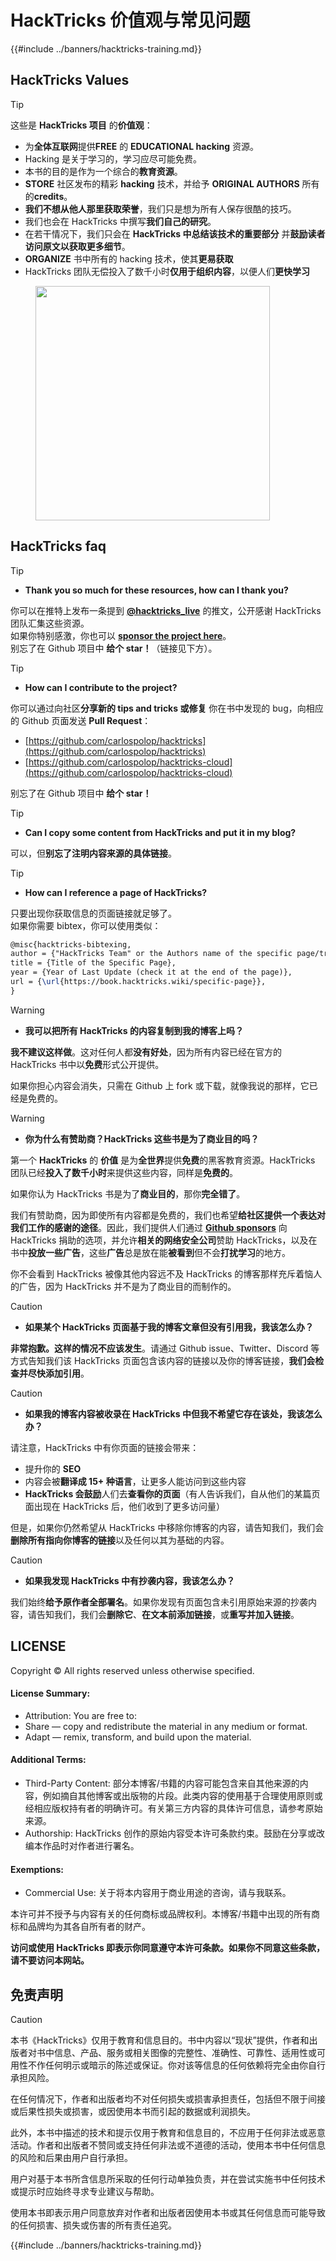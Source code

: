 # HackTricks 价值观与常见问题

{{#include ../banners/hacktricks-training.md}}

## HackTricks Values

> [!TIP]
> 这些是 **HackTricks 项目** 的**价值观**：
>
> - 为**全体互联网**提供**FREE** 的 **EDUCATIONAL hacking** 资源。
>  - Hacking 是关于学习的，学习应尽可能免费。
>  - 本书的目的是作为一个综合的**教育资源**。
> - **STORE** 社区发布的精彩 **hacking** 技术，并给予 **ORIGINAL AUTHORS** 所有的**credits**。
>  - **我们不想从他人那里获取荣誉**，我们只是想为所有人保存很酷的技巧。
>  - 我们也会在 HackTricks 中撰写**我们自己的研究**。
>  - 在若干情况下，我们只会在 **HackTricks 中总结该技术的重要部分** 并**鼓励读者访问原文以获取更多细节**。
> - **ORGANIZE** 书中所有的 hacking 技术，使其**更易获取**
>  - HackTricks 团队无偿投入了数千小时**仅用于组织内容**，以便人们**更快学习**

<figure><img src="../images/hack tricks gif.gif" alt="" width="375"><figcaption></figcaption></figure>

## HackTricks faq

> [!TIP]
>
> - **Thank you so much for these resources, how can I thank you?**

你可以在推特上发布一条提到 [**@hacktricks_live**](https://twitter.com/hacktricks_live) 的推文，公开感谢 HackTricks 团队汇集这些资源。\
如果你特别感激，你也可以 [**sponsor the project here**](https://github.com/sponsors/carlospolop)。\
别忘了在 Github 项目中 **给个 star！**（链接见下方）。

> [!TIP]
>
> - **How can I contribute to the project?**

你可以通过向社区**分享新的 tips and tricks 或修复** 你在书中发现的 bug，向相应的 Github 页面发送 **Pull Request**：

- [https://github.com/carlospolop/hacktricks](https://github.com/carlospolop/hacktricks)
- [https://github.com/carlospolop/hacktricks-cloud](https://github.com/carlospolop/hacktricks-cloud)

别忘了在 Github 项目中 **给个 star！**

> [!TIP]
>
> - **Can I copy some content from HackTricks and put it in my blog?**

可以，但**别忘了注明内容来源的具体链接**。

> [!TIP]
>
> - **How can I reference a page of HackTricks?**

只要出现你获取信息的页面链接就足够了。\
如果你需要 bibtex，你可以使用类似：
```latex
@misc{hacktricks-bibtexing,
author = {"HackTricks Team" or the Authors name of the specific page/trick},
title = {Title of the Specific Page},
year = {Year of Last Update (check it at the end of the page)},
url = {\url{https://book.hacktricks.wiki/specific-page}},
}
```
> [!WARNING]
>
> - **我可以把所有 HackTricks 的内容复制到我的博客上吗？**

**我不建议这样做**。这对任何人都**没有好处**，因为所有内容已经在官方的 HackTricks 书中以**免费**形式公开提供。

如果你担心内容会消失，只需在 Github 上 fork 或下载，就像我说的那样，它已经是免费的。

> [!WARNING]
>
> - **你为什么有赞助商？HackTricks 这些书是为了商业目的吗？**

第一个 **HackTricks** 的 **价值** 是为**全世界**提供**免费**的黑客教育资源。HackTricks 团队已经**投入了数千小时**来提供这些内容，同样是**免费的**。

如果你认为 HackTricks 书是为了**商业目的**，那你**完全错了**。

我们有赞助商，因为即使所有内容都是免费的，我们也希望**给社区提供一个表达对我们工作的感谢的途径**。因此，我们提供人们通过 [**Github sponsors**](https://github.com/sponsors/carlospolop) 向 HackTricks 捐助的选项，并允许**相关的网络安全公司**赞助 HackTricks，以及在书中**投放一些广告**，这些**广告**总是放在能**被看到**但不会**打扰学习**的地方。

你不会看到 HackTricks 被像其他内容远不及 HackTricks 的博客那样充斥着恼人的广告，因为 HackTricks 并不是为了商业目的而制作的。

> [!CAUTION]
>
> - **如果某个 HackTricks 页面基于我的博客文章但没有引用我，我该怎么办？**

**非常抱歉。这样的情况不应该发生**。请通过 Github issue、Twitter、Discord 等方式告知我们该 HackTricks 页面包含该内容的链接以及你的博客链接，**我们会检查并尽快添加引用**。

> [!CAUTION]
>
> - **如果我的博客内容被收录在 HackTricks 中但我不希望它存在该处，我该怎么办？**

请注意，HackTricks 中有你页面的链接会带来：

- 提升你的 **SEO**
- 内容会被**翻译成 15+ 种语言**，让更多人能访问到这些内容
- **HackTricks 会鼓励**人们去**查看你的页面**（有人告诉我们，自从他们的某篇页面出现在 HackTricks 后，他们收到了更多访问量）

但是，如果你仍然希望从 HackTricks 中移除你博客的内容，请告知我们，我们会**删除所有指向你博客的链接**以及任何以其为基础的内容。

> [!CAUTION]
>
> - **如果我发现 HackTricks 中有抄袭内容，我该怎么办？**

我们始终**给予原作者全部署名**。如果你发现有页面包含未引用原始来源的抄袭内容，请告知我们，我们会**删除它**、**在文本前添加链接**，或**重写并加入链接**。

## LICENSE

Copyright © All rights reserved unless otherwise specified.

#### License Summary:

- Attribution: You are free to:
- Share — copy and redistribute the material in any medium or format.
- Adapt — remix, transform, and build upon the material.

#### Additional Terms:

- Third-Party Content: 部分本博客/书籍的内容可能包含来自其他来源的内容，例如摘自其他博客或出版物的片段。此类内容的使用基于合理使用原则或经相应版权持有者的明确许可。有关第三方内容的具体许可信息，请参考原始来源。
- Authorship: HackTricks 创作的原始内容受本许可条款约束。鼓励在分享或改编本作品时对作者进行署名。

#### Exemptions:

- Commercial Use: 关于将本内容用于商业用途的咨询，请与我联系。

本许可并不授予与内容有关的任何商标或品牌权利。本博客/书籍中出现的所有商标和品牌均为其各自所有者的财产。

**访问或使用 HackTricks 即表示你同意遵守本许可条款。如果你不同意这些条款，请不要访问本网站。**

## **免责声明**

> [!CAUTION]
> 本书《HackTricks》仅用于教育和信息目的。书中内容以“现状”提供，作者和出版者对书中信息、产品、服务或相关图像的完整性、准确性、可靠性、适用性或可用性不作任何明示或暗示的陈述或保证。你对该等信息的任何依赖将完全由你自行承担风险。
>
> 在任何情况下，作者和出版者均不对任何损失或损害承担责任，包括但不限于间接或后果性损失或损害，或因使用本书而引起的数据或利润损失。
>
> 此外，本书中描述的技术和提示仅用于教育和信息目的，不应用于任何非法或恶意活动。作者和出版者不赞同或支持任何非法或不道德的活动，使用本书中任何信息的风险和后果由用户自行承担。
>
> 用户对基于本书所含信息所采取的任何行动单独负责，并在尝试实施书中任何技术或提示时应始终寻求专业建议与帮助。
>
> 使用本书即表示用户同意放弃对作者和出版者因使用本书或其任何信息而可能导致的任何损害、损失或伤害的所有责任追究。

{{#include ../banners/hacktricks-training.md}}
